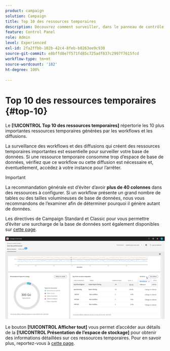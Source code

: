 ```yaml
---
product: campaign
solution: Campaign
title: Top 10 des ressources temporaires
description: Découvrez comment surveiller, dans le panneau de contrôle, les 10 ressources temporaires les plus importantes générées par les workflows et les diffusions de votre base de données Campaign.
feature: Control Panel
role: Admin
level: Experienced
exl-id: 2fa2ffbb-102b-42c4-8feb-b0263ee9c930
source-git-commit: e8bffd8e7f571fd85c725adf837c2997f7615fcd
workflow-type: tm+mt
source-wordcount: '182'
ht-degree: 100%

---
```


# Top 10 des ressources temporaires {#top-10}

Le **[!UICONTROL Top 10 des ressources temporaires]** répertorie les 10 plus importantes ressources temporaires générées par les workflows et les diffusions.

La surveillance des workflows et des diffusions qui créent des ressources temporaires importantes est essentielle pour surveiller votre base de données. Si une ressource temporaire consomme trop d’espace de base de données, vérifiez que ce workflow ou cette diffusion est nécessaire et, éventuellement, accédez à votre instance pour l’arrêter.

>[!IMPORTANT]
>
>La recommandation générale est d’éviter d’avoir **plus de 40 colonnes** dans des ressources à configurer. Si un workflow présente un grand nombre de tables ou des tailles volumineuses de base de données, nous vous recommandons de l’examiner afin de déterminer pourquoi il génère autant de données.
>
>Les directives de Campaign Standard et Classic pour vous permettre d’éviter une surcharge de la base de données sont également disponibles sur [cette page](database-preventing-overload.md).

![](assets/database-top10.png)

Le bouton **[!UICONTROL Afficher tout]** vous permet d’accéder aux détails de la **[!UICONTROL Présentation de l’espace de stockage]** pour obtenir des informations détaillées sur ces ressources temporaires. Pour en savoir plus, reportez-vous à [cette page](database-storage-overview.md).
